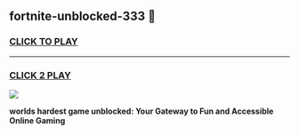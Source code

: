
## fortnite-unblocked-333 👋
<h3>
<a href="https://premium.freeplayer.one?title=fortnite-unblocked-333&ref=14F">CLICK TO PLAY</a></h3>
<hr>

<h3>
<a href="https://premium.freeplayer.one?title=fortnite-unblocked-333&ref=14F">CLICK 2 PLAY</a>
  
</h3>

<a href="https://premium.freeplayer.one?title=fortnite-unblocked-333&ref=12F/"><img src="https://clearcache.store/games.png"></a>


**worlds hardest game unblocked: Your Gateway to Fun and Accessible Online Gaming**
